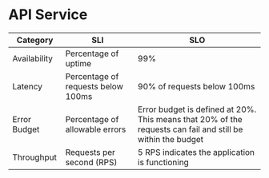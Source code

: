 # API Service

| Category     | SLI | SLO                                                                                                         |
|--------------|-----|-------------------------------------------------------------------------------------------------------------|
| Availability |  Percentage of uptime   | 99%                                                                                                         |
| Latency      |   Percentage of requests below 100ms  | 90% of requests below 100ms                                                                                 |
| Error Budget |  Percentage of allowable errors   | Error budget is defined at 20%. This means that 20% of the requests can fail and still be within the budget |
| Throughput   |  Requests per second (RPS)   | 5 RPS indicates the application is functioning                                                              |
